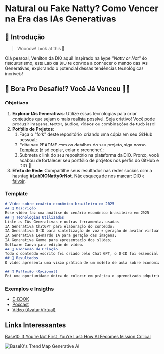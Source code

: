# Natural ou Fake Natty? Como Vencer na Era das IAs Generativas

## 🚀 Introdução

> Woooow! Look at this 👀

Olá pessoal, Venilton da DIO aqui! Inspirado na hype _"Natty or Not"_ do fisiculturismo, este Lab da DIO te convida a conhecer o mundo das IAs Generativas, explorando o potencial dessas tendências tecnológicas incríveis!

## 🎯 Bora Pro Desafio!? Você Já Venceu 💪🤓

### Objetivos

1. **Explorar IAs Generativas**: Utilize essas tecnologias para criar conteúdos que sejam o mais realista possível. Seja criativo! Você pode produzir imagens, textos, áudios, vídeos ou combinações de tudo isso!
1. **Potfólio de Projetos**:
    1. Faça o "fork" deste repositório, criando uma cópia em seu GitHub pessoal;
    2. Edite seu README com os detalhes do seu projeto, siga nosso [Template](#template) (é só copiar, colar e preencher);
    3. Submeta o link do seu repositório na plataforma da DIO. Pronto, você acabou de fortalecer seu portfólio de projetos nos perfis do GitHub e DIO 🚀
1. **Efeito de Rede**: Compartilhe seus resultados nas redes sociais com a hashtag **#LabDIONattyOrNot**. Não esqueça de nos marcar: [DIO](https://www.linkedin.com/school/dio-makethechange) e [falvojr](https://www.linkedin.com/in/falvojr).

### Template

```markdown
# Vídeo sobre cenário econômico brasileiro em 2025
## 📒 Descrição
Esse vídeo faz uma análise do cenário econônico brasileiro em 2025
## 🤖 Tecnologias Utilizadas
Liste as IAs Generativas e outras ferramentas usadas
IA Generativa ChatGPT para elaboração do conteúdo;
IA Generativa D-ID para sintetização de voz e geração de avatar virtual;
IA Generativa Leonardo IA para geração das imagens;
IA Generativa Gamma para apresentação dos slides;
Software Canva para edição de vídeo.
## 🧐 Processo de Criação
Todo o conteúdo escrito foi criado pelo Chat GPT, o D-ID foi essencial para a criação de todo conteúdo em áudio, o Leonardo IA teve sua contribuição na geração de imagens mais realísticas, o Gamma foi utilizad para criar a apresentação do conteúdo de forma rápida e prática. Já o canva permitiu toda a edição do vídeo tornando mais mais natural.
## 🚀 Resultados
O vídeo apresenta uma visão prática de um modelo de aula sobre economia.

## 💭 Reflexão (Opcional)
Foi uma oportunidade única de colocar em prática o aprendizado adquirido até aqui.
```

### Exemplos e Insigths

- [E-BOOK](/exemplos/E-BOOK.md)
- [Podcast](/exemplos/PODCAST.md)
- [Vídeo (Avatar Virtual)](/exemplos/VIDEO.md)

## Links Interessantes

[Base10: If You’re Not First, You’re Last: How AI Becomes Mission Critical](https://base10.vc/post/generative-ai-mission-critical/)

![Base10's Trend Map Generative AI](https://github.com/digitalinnovationone/lab-natty-or-not/assets/730492/f4df26e8-f8f7-4419-8252-c69d73ea930c)
